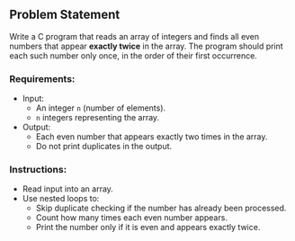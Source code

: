 ## Problem Statement

Write a C program that reads an array of integers and finds all even numbers that appear **exactly twice** in the array. The program should print each such number only once, in the order of their first occurrence.

### Requirements:
- Input:
  - An integer `n` (number of elements).
  - `n` integers representing the array.
- Output:
  - Each even number that appears exactly two times in the array.
  - Do not print duplicates in the output.

### Instructions:
- Read input into an array.
- Use nested loops to:
  - Skip duplicate checking if the number has already been processed.
  - Count how many times each even number appears.
  - Print the number only if it is even and appears exactly twice.

